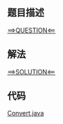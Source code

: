 ## 题目描述

[==>QUESTION<==](https://leetcode-cn.com/problems/zigzag-conversion/)

## 解法

[==>SOLUTION<==](https://leetcode-cn.com/problems/zigzag-conversion/solution/z-zi-xing-bian-huan-by-leetcode-solution-4n3u/)

## 代码

[Convert.java](https://github.com/Marshal7cc/leetcode-java/blob/master/src/matrix/Convert.java)



